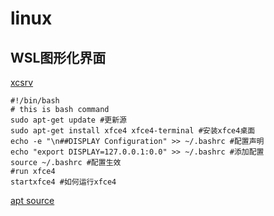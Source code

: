 # linux


## WSL图形化界面

[xcsrv](https://sourceforge.net/projects/vcxsrv/)

``` linux
#!/bin/bash
# this is bash command
sudo apt-get update #更新源
sudo apt-get install xfce4 xfce4-terminal #安装xfce4桌面
echo -e "\n##DISPLAY Configuration" >> ~/.bashrc #配置声明
echo "export DISPLAY=127.0.0.1:0.0" >> ~/.bashrc #添加配置
source ~/.bashrc #配置生效
#run xfce4
startxfce4 #如何运行xfce4
```

[apt source](./source.txt)

